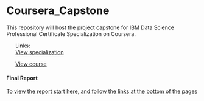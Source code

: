 # Coursera_Capstone
This repository will host the project capstone for IBM Data Science Professional Certificate Specialization on Coursera.

<ol>
Links: <br>
<a href='https://www.coursera.org/professional-certificates/ibm-data-science
'>View specialization</a><br>

<a href='https://www.coursera.org/learn/applied-data-science-capstone'>View course</a>
</ol>

####  Final Report

  <a href='https://github.com/stainlessray/Coursera_Capstone/blob/main/report/INTRODUCTION.md'>To view the report start here, and follow the links at the bottom of the pages</a>

  
